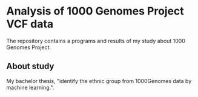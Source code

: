 # Analysis of 1000 Genomes Project VCF data

The repository contains a programs and results of my study about 1000 Genomes Project.

## About study
My bachelor thesis, "identify the ethnic group from 1000Genomes data by machine learning.".
